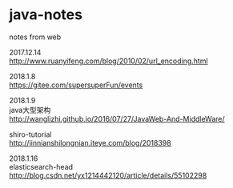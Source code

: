 # java-notes
notes from web

2017.12.14<br>
http://www.ruanyifeng.com/blog/2010/02/url_encoding.html<br>

2018.1.8<br>
https://gitee.com/supersuperFun/events<br>

2018.1.9<br>
java大型架构<br>
http://wanglizhi.github.io/2016/07/27/JavaWeb-And-MiddleWare/<br>

shiro-tutorial<br>
http://jinnianshilongnian.iteye.com/blog/2018398<br>

2018.1.16<br>
elasticsearch-head
http://blog.csdn.net/yx1214442120/article/details/55102298

